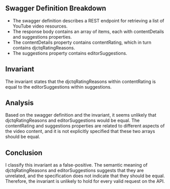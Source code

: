 ## Swagger Definition Breakdown
- The swagger definition describes a REST endpoint for retrieving a list of YouTube video resources.
- The response body contains an array of items, each with contentDetails and suggestions properties.
- The contentDetails property contains contentRating, which in turn contains djctqRatingReasons.
- The suggestions property contains editorSuggestions.

## Invariant
The invariant states that the djctqRatingReasons within contentRating is equal to the editorSuggestions within suggestions.

## Analysis
Based on the swagger definition and the invariant, it seems unlikely that djctqRatingReasons and editorSuggestions would be equal. The contentRating and suggestions properties are related to different aspects of the video content, and it is not explicitly specified that these two arrays should be equal.

## Conclusion
I classify this invariant as a false-positive. The semantic meaning of djctqRatingReasons and editorSuggestions suggests that they are unrelated, and the specification does not indicate that they should be equal. Therefore, the invariant is unlikely to hold for every valid request on the API.

